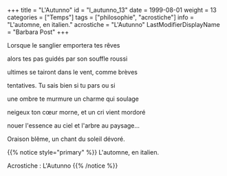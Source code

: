+++
title = "L'Autunno"
id = "l_autunno_13"
date = 1999-08-01
weight = 13
categories = ["Temps"]
tags = ["philosophie", "acrostiche"]
info = "L'automne, en italien."
acrostiche = "L'Autunno"
LastModifierDisplayName = "Barbara Post"
+++

Lorsque le sanglier emportera tes rêves

alors tes pas guidés par son souffle roussi

ultimes se tairont dans le vent, comme brèves

tentatives. Tu sais bien si tu pars ou si

une ombre te murmure un charme qui soulage

neigeux ton cœur morne, et un cri vient mordoré

nouer l'essence au ciel et l'arbre au paysage...

Oraison blême, un chant du soleil dévoré.

{{% notice style="primary" %}}
L'automne, en italien.

Acrostiche : L'Autunno
{{% /notice %}}
